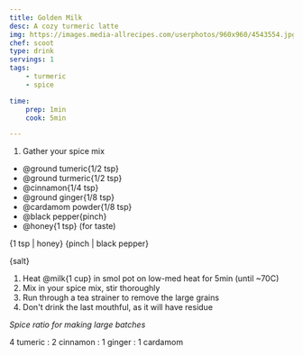 ```yaml
---
title: Golden Milk
desc: A cozy turmeric latte
img: https://images.media-allrecipes.com/userphotos/960x960/4543554.jpg
chef: scoot
type: drink
servings: 1
tags:
	- turmeric
	- spice

time:
	prep: 1min
	cook: 5min

---
```



1. Gather your spice mix

- @ground tumeric{1/2 tsp}
- @ground turmeric{1/2 tsp}
- @cinnamon{1/4 tsp}
- @ground ginger{1/8 tsp}
- @cardamom powder{1/8 tsp}
- @black pepper{pinch}
- @honey{1 tsp} (for taste)


{1 tsp | honey}
{pinch | black pepper}

{salt}



1. Heat @milk{1 cup} in smol pot on low-med heat for 5min (until ~70C)
1. Mix in your spice mix, stir thoroughly
1. Run through a tea strainer to remove the large grains
1. Don't drink the last mouthful, as it will have residue



*Spice ratio for making large batches*

4 tumeric : 2 cinnamon : 1 ginger : 1 cardamom